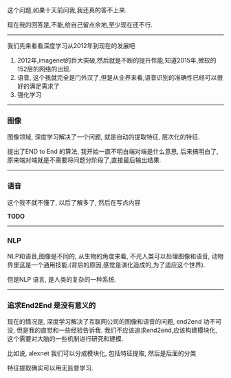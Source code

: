 这个问题,如果十天前问我,我还真的答不上来.

现在我的回答是,不能,给自己留点余地,至少现在还不行.

---

我们先来看看深度学习从2012年到现在的发展吧

1. 2012年,imagenet的巨大突破,然后就是不断的提升性能,知道2015年,微软的152层的网络的出现.
2. 语音, 这个我就完全是门外汉了,但是从业界来看,语音识别的准确性已经可以很好的满足需求了
3. 强化学习


---

### 图像

图像领域,  深度学习解决了一个问题, 就是自动的提取特征, 层次化的特征. 

提出了END to End 的算法, 我开始一直不明白端对端是什么意思, 后来搞明白了, 原来端对端就是不需要将问题分阶段了,直接最后输出结果.


---

### 语音

这个我不就不懂了, 以后了解多了, 然后在写点内容

**TODO**

---

### NLP

NLP和语音,图像是不同的, 从生物的角度来看, 不光人类可以处理图像和语音, 动物界里这是一个通用技能.(背后的原因,感觉是演化造成的,为了适应这个世界). 

但是NLP 语言, 是人类的复杂的一种系统.

---

### 追求End2End 是没有意义的
现在的情况是, 深度学习解决了互联网公司的图像和语音的问题, end2end 功不可没, 但是我的直觉和一些经验告诉我.
我们不应该追求end2end,应该构建模块化, 这个需要对大脑的一些机制进行研究和建模.

比如说, alexnet 我们可以分成模块化, 包括特征提取, 然后是后面的分类

特征提取确实可以用无监督学习. 
